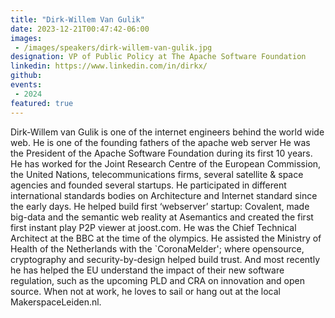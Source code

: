 ```yaml
---
title: "Dirk-Willem Van Gulik"
date: 2023-12-21T00:47:42-06:00
images: 
 - /images/speakers/dirk-willem-van-gulik.jpg
designation: VP of Public Policy at The Apache Software Foundation
linkedin: https://www.linkedin.com/in/dirkx/
github: 
events:
 - 2024
featured: true 
---
```



Dirk-Willem van Gulik is one of the internet engineers behind the world wide web. He is one of the founding fathers of the apache web server He was the President of the Apache Software Foundation during its first 10 years. He has worked for the Joint Research Centre of the European Commission, the United Nations, telecommunications firms, several satellite & space agencies and founded several startups. He participated in different international standards bodies on Architecture and Internet standard since the early days. He helped build first ‘webserver’ startup: Covalent, made big-data and the semantic web reality at Asemantics and created the first first instant play P2P viewer at joost.com. He was the Chief Technical Architect at the BBC at the time of the olympics. He assisted the Ministry of Health of the Netherlands with the `CoronaMelder'; where opensource, cryptography and security-by-design helped build trust. And most recently he has helped the EU understand the impact of their new software regulation, such as the upcoming PLD and CRA on innovation and open source. When not at work, he loves to sail or hang out at the local MakerspaceLeiden.nl.